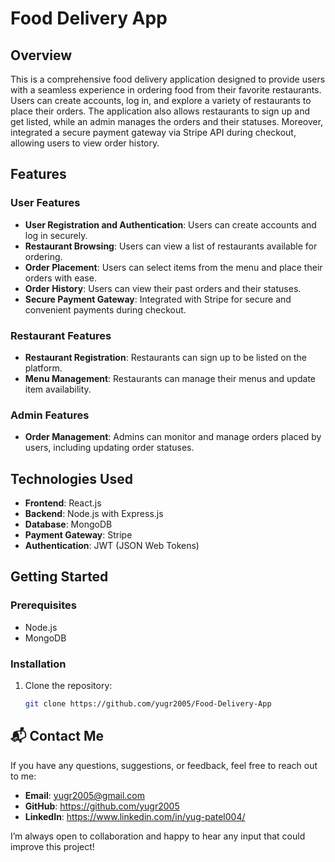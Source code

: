 
# Food Delivery App

## Overview

This is a comprehensive food delivery application designed to provide users with a seamless experience in ordering food from their favorite restaurants. Users can create accounts, log in, and explore a variety of restaurants to place their orders. The application also allows restaurants to sign up and get listed, while an admin manages the orders and their statuses. Moreover, integrated a secure payment gateway via Stripe API during checkout, allowing users to view order history.

## Features

### User Features
- **User Registration and Authentication**: Users can create accounts and log in securely.
- **Restaurant Browsing**: Users can view a list of restaurants available for ordering.
- **Order Placement**: Users can select items from the menu and place their orders with ease.
- **Order History**: Users can view their past orders and their statuses.
- **Secure Payment Gateway**: Integrated with Stripe for secure and convenient payments during checkout.

### Restaurant Features
- **Restaurant Registration**: Restaurants can sign up to be listed on the platform.
- **Menu Management**: Restaurants can manage their menus and update item availability.

### Admin Features
- **Order Management**: Admins can monitor and manage orders placed by users, including updating order statuses.

## Technologies Used
- **Frontend**: React.js
- **Backend**: Node.js with Express.js
- **Database**: MongoDB
- **Payment Gateway**: Stripe
- **Authentication**: JWT (JSON Web Tokens)

## Getting Started

### Prerequisites
- Node.js
- MongoDB

### Installation

1. Clone the repository:
   ```bash
   git clone https://github.com/yugr2005/Food-Delivery-App

## 📬 Contact Me

If you have any questions, suggestions, or feedback, feel free to reach out to me:

- **Email**: yugr2005@gmail.com
- **GitHub**: https://github.com/yugr2005
- **LinkedIn**: https://www.linkedin.com/in/yug-patel004/

I’m always open to collaboration and happy to hear any input that could improve this project!

